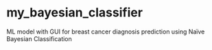 # my_bayesian_classifier
ML model with GUI for breast cancer diagnosis prediction using Naïve Bayesian Classification
